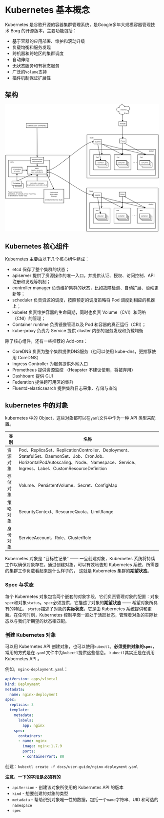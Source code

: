 # Kubernetes 基本概念

Kubernetes 是谷歌开源的容器集群管理系统，是Google多年大规模容器管理技术 Borg 的开源版本，主要功能包括：

- 基于容器的应用部署、维护和滚动升级
- 负载均衡和服务发现
- 跨机器和跨地区的集群调度
- 自动伸缩
- 无状态服务和有状态服务
- 广泛的`Volume`支持
- 插件机制保证扩展性

## 架构
![](../images/architecture.png)

## Kubernetes 核心组件

Kubernetes 主要由以下几个核心组件组成：

- etcd 保存了整个集群的状态；
- apiserver 提供了资源操作的唯一入口，并提供认证、授权、访问控制、API 注册和发现等机制；
- controller manager 负责维护集群的状态，比如故障检测、自动扩展、滚动更新等；
- scheduler 负责资源的调度，按照预定的调度策略将 Pod 调度到相应的机器上；
- kubelet 负责维护容器的生命周期，同时也负责 Volume（CVI）和网络（CNI）的管理；
- Container runtime 负责镜像管理以及 Pod 和容器的真正运行（CRI）；
- kube-proxy 负责为 Service 提供 cluster 内部的服务发现和负载均衡


除了核心组件，还有一些推荐的 Add-ons：

- CoreDNS 负责为整个集群提供DNS服务（也可以使用 kube-dns，更推荐使用 CoreDNS）
- Ingress Controller 为服务提供外网入口
- Prometheus 提供资源监控 （Heapster 不建议使用，将被弃用）
- Dashboard 提供 GUI
- Federation 提供跨可用区的集群
- Fluentd-elasticsearch 提供集群日志采集、存储与查询


## kubernetes 中的对象
kubernetes 中的 Object，这些对象都可以在`yaml`文件中作为一种 API 类型来配置。

| 类别 | 名称 |
| ------ | ------- |
| 资源对象 | Pod、ReplicaSet、ReplicationController、Deployment、StatefulSet、DaemonSet、Job、CronJob、HorizontalPodAutoscaling、Node、Namespace、Service、Ingress、Label、CustomResourceDefinition |
| 存储对象 | Volume、PersistentVolume、Secret、ConfigMap |
| 策略对象 | SecurityContext、ResourceQuota、LimitRange |
| 身份对象 | ServiceAccount、Role、ClusterRole |

Kubernetes 对象是 “目标性记录” —— 一旦创建对象，Kubernetes 系统将持续工作以确保对象存在。通过创建对象，可以有效地告知 Kubernetes 系统，所需要的集群工作负载看起来是什么样子的，
这就是 Kubernetes 集群的**期望状态**。

### Spec 与状态
每个 Kubernetes 对象包含两个嵌套的对象字段，它们负责管理对象的配置：对象`spec`和对象`status`。`spec`必须提供，它描述了对象的**期望状态** —— 希望对象所具有的特征。
`status`描述了对象的**实际状态**，它是由 Kubernetes 系统提供和更新。在任何时刻，Kubernetes 控制平面一直处于活跃状态，管理着对象的实际状态以与我们所期望的状态相匹配。

### 创建 Kubernetes 对象
可以用 Kubernetes API 创建对象，也可以使用`kubectl`。**必须提供对象的`spec`**，常用的方式是在`.yaml`文件中为`kubectl`提供这些信息。
`kubectl`其实还是在调用 Kubernetes API 。

例如，`nginx-deployment.yaml`：
```yaml
apiVersion: apps/v1beta1
kind: Deployment
metadata:
  name: nginx-deployment
spec:
  replicas: 3
  template:
    metadata:
      labels:
        app: nginx
    spec:
      containers:
      - name: nginx
        image: nginx:1.7.9
        ports:
        - containerPort: 80
```

创建：`kubectl create -f docs/user-guide/nginx-deployment.yaml`

**注意，一下的字段是必须有的**
- `apiVersion` - 创建该对象所使用的 Kubernetes API 的版本
- `kind` - 想要创建的对象的类型
- `metadata` -  帮助识别对象唯一性的数据，包括一个`name`字符串、UID 和可选的`namespace`
- `spec`